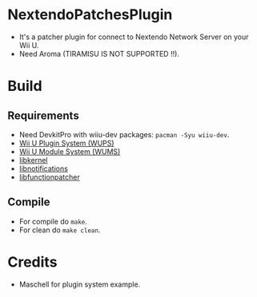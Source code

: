 # NextendoPatchesPlugin
- It's a patcher plugin for connect to Nextendo Network Server on your Wii U.
- Need Aroma (TIRAMISU IS NOT SUPPORTED !!).

# Build
## Requirements
- Need DevkitPro with wiiu-dev packages: `pacman -Syu wiiu-dev`.
- [Wii U Plugin System (WUPS)](https://github.com/wiiu-env/WiiUPluginSystem)
- [Wii U Module System (WUMS)](https://github.com/wiiu-env/WiiUModuleSystem)
- [libkernel](https://github.com/wiiu-env/libkernel)
- [libnotifications](https://github.com/wiiu-env/libnotifications)
- [libfunctionpatcher](https://github.com/wiiu-env/libfunctionpatcher)

## Compile
- For compile do `make`.
- For clean do `make clean`.

# Credits
- Maschell for plugin system example.